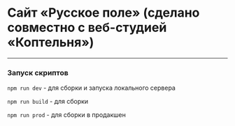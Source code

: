 # Сайт «Русское поле» (сделано совместно с веб-студией «Коптельня»)
-----

### Запуск скриптов

`npm run dev` - для сборки и запуска локального сервера

`npm run build` - для сборки

`npm run prod` - для сборки в продакшен
